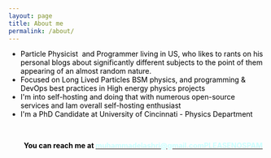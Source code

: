 ```yaml
---
layout: page
title: About me
permalink: /about/
---
```


<ul>
    <li><span style="color: #000000;">Particle Physicist &nbsp;and&nbsp;Programmer&nbsp;living&nbsp;in&nbsp;US, who likes
            to rants on his personal blogs about significantly different subjects to the point of them appearing of an
            almost random nature.</span></li>
    <li><span style="color: #000000;">Focused&nbsp;on&nbsp;Long Lived Particles&nbsp;BSM physics, and programming & DevOps&nbsp;best&nbsp;practices&nbsp;in&nbsp;High energy physics&nbsp;projects</span></li>
    <li><span style="color: #000000;">I'm into&nbsp;self-hosting&nbsp;and doing that with numerous&nbsp;open-source services
            and&nbsp;Iam overall&nbsp;self-hosting&nbsp;enthusiast</span></li>
    <li><span style="color: #000000;">I'm a PhD Candidate at University of Cincinnati - Physics Department&nbsp;</span></li>
</ul>
<p>&nbsp;</p>
<p style="padding-left: 30px;"><strong><span style="color: #000000;">You can reach me at</span> <a
            href="mailto:muhammadelashri@gmail.com" target="_blank" rel="noopener"><span
                style="color: #ccffff;">muhammadelashri@gmail.comPLEASENOSPAM</span></a></strong></p>
